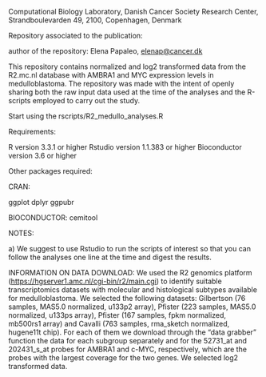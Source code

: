 Computational Biology Laboratory, Danish Cancer Society Research Center, Strandboulevarden 49, 2100, Copenhagen, Denmark

Repository associated to the publication:


author of the repository: Elena Papaleo, elenap@cancer.dk

This repository contains normalized and log2 transformed data from the R2.mc.nl database with AMBRA1 and MYC expression levels in medulloblastoma.
The repository  was made with the intent of openly sharing both the raw input data used at the time of the analyses and the R-scripts employed to carry out the study.

Start using the rscripts/R2_medullo_analyses.R

Requirements:

R version 3.3.1 or higher Rstudio version 1.1.383 or higher
Bioconductor version 3.6 or higher

Other packages required:

CRAN:

ggplot
dplyr
ggpubr

BIOCONDUCTOR:
cemitool

NOTES:

a) We suggest to use Rstudio to run the scripts of interest so that you can follow the analyses one line at the time and digest the results.


INFORMATION ON DATA DOWNLOAD:
We used the R2 genomics platform (https://hgserver1.amc.nl/cgi-bin/r2/main.cgi) to identify suitable transcriptomics datasets with molecular and histological subtypes available for medulloblastoma. We selected the following datasets: Gilbertson (76 samples, MAS5.0 normalized, u133p2 array), Pfister (223 samples, MAS5.0 normalized, u133ps array), Pfister (167 samples, fpkm normalized, mb500rs1 array) and Cavalli (763 samples, rma_sketch normalized, hugene11t chip).
For each of them we download through the “data grabber” function the data for each subgroup separately and for the 52731_at and 202431_s_at probes for AMBRA1 and c-MYC, respectively, which are the probes with the largest coverage for the two genes. We selected log2 transformed data.

